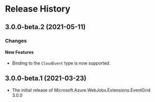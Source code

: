 # Release History

## 3.0.0-beta.2 (2021-05-11)

### Changes

#### New Features

- Binding to the `CloudEvent` type is now supported.

## 3.0.0-beta.1 (2021-03-23)

- The initial release of Microsoft.Azure.WebJobs.Extensions.EventGrid 3.0.0
